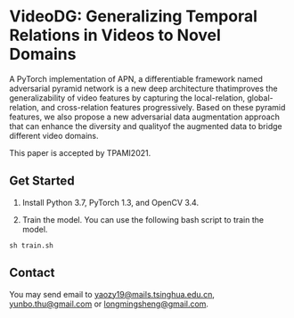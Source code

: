 # VideoDG: Generalizing Temporal Relations in Videos to Novel Domains
A PyTorch implementation of APN, a differentiable framework named adversarial pyramid network is a new deep architecture thatimproves the generalizability of video features by capturing the local-relation, global-relation, and cross-relation features progressively. Based on these pyramid features, we also propose a new adversarial data augmentation approach that can enhance the diversity and qualityof the augmented data to bridge different video domains. 

This paper is accepted by TPAMI2021.

## Get Started
1. Install Python 3.7, PyTorch 1.3, and OpenCV 3.4.  


3. Train the model. You can use the following bash script to train the model. 
```
sh train.sh
```


## Contact
You may send email to yaozy19@mails.tsinghua.edu.cn, yunbo.thu@gmail.com or longmingsheng@gmail.com. 

 
